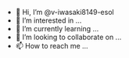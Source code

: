 - 👋 Hi, I’m @v-iwasaki8149-esol
- 👀 I’m interested in ...
- 🌱 I’m currently learning ...
- 💞️ I’m looking to collaborate on ...
- 📫 How to reach me ...

<!---
v-iwasaki8149-esol/v-iwasaki8149-esol is a ✨ special ✨ repository because its `README.md` (this file) appears on your GitHub profile.
You can click the Preview link to take a look at your changes.
--->
